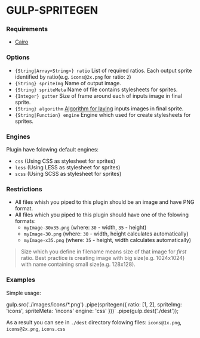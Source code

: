 # GULP-SPRITEGEN

### Requirements
* [Cairo](https://github.com/Automattic/node-canvas/wiki)

### Options
* `{String|Array<String>} ratio` List of required ratios. Each output sprite identified by ratio(e.g. `icons@2x.png` for ratio: `2`)
* `{String} spriteImg` Name of output image.
* `{String} spriteMeta` Name of file contains stylesheets for sprites.
* `{Integer} gutter` Size of frame around each of inputs image in final sprite.
* `{String} algorithm` [Algorithm for laying](https://github.com/twolfson/layout) inputs images in final sprite.
* `{String|Function} engine` Engine which used for create stylesheets for sprites.

### Engines
Plugin have folowing default engines:
* `css` (Using CSS as stylesheet for sprites)
* `less` (Using LESS as stylesheet for sprites)
* `scss` (Using SCSS as stylesheet for sprites)

### Restrictions
* All files whish you piped to this plugin should be an image and have PNG format.
* All files which you piped to this plugin should have one of the folowing formats:
  * `myImage-30x35.png` (where: `30` - width, `35` - height)
  * `myImage-30.png` (where: `30` - width, height calculates automatically)
  * `myImage-x35.png` (where: `35` - height, width calculates automatically)

> Size which you define in filename means size of that image for _first_ ratio. Best practice is creating image with big size(e.g. 1024x1024) with name containing small size(e.g. 128x128).

### Examples
Simple usage:

  gulp.src('./images/icons/*.png')
    .pipe(spritegen({
      ratio: [1, 2],
      spriteImg: 'icons',
      spriteMeta: 'incons'
      engine: 'css'
    }))`
    .pipe(gulp.dest('./dest'));

As a result you can see in `./dest` directory folowing files: `icons@1x.png`, `icons@2x.png`, `icons.css`
